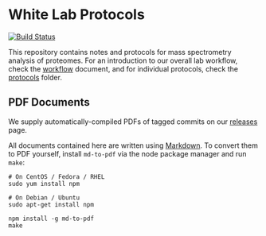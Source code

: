 # White Lab Protocols

[![Build Status](https://img.shields.io/travis/white-lab/protocols.svg)](https://travis-ci.org/white-lab/protocols)


This repository contains notes and protocols for mass spectrometry analysis of
proteomes. For an introduction to our overall lab workflow, check the
[workflow](mass_spec/proteomics_workflow.md) document, and for individual protocols, check
the [protocols](protocols) folder.

## PDF Documents

We supply automatically-compiled PDFs of tagged commits on our
[releases](https://github.com/white-lab/protocols/releases) page.

All documents contained here are written using
[Markdown](https://daringfireball.net/projects/markdown/). To convert them to
PDF yourself, install `md-to-pdf` via the node package manager and run
`make`:

```
# On CentOS / Fedora / RHEL
sudo yum install npm

# On Debian / Ubuntu
sudo apt-get install npm

npm install -g md-to-pdf
make
```
